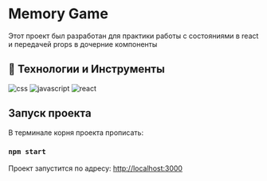 # Memory Game

Этот проект был разработан для практики работы с состояниями в react и передачей props в дочерние компоненты

## 🔧 Технологии и Инструменты
<div>
    <img src="https://img.shields.io/badge/-CSS-000000?style=for-the-badge&logo=CSS3&logoColor=548fc7" alt="css"/>
    <img src="https://img.shields.io/badge/-JAVASCRIPT-000000?style=for-the-badge&logo=javascript" alt="javascript"/>
    <img src="https://img.shields.io/badge/-REACT-000000?style=for-the-badge&logo=REACT" alt="react"/>
</div>

## Запуск проекта

В терминале корня проекта прописать:

### `npm start`

Проект запустится по адресу: [http://localhost:3000](http://localhost:3000)


